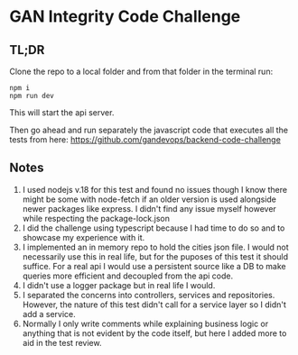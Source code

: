 # GAN Integrity Code Challenge

## TL;DR
Clone the repo to a local folder and from that folder in the terminal run:

```
npm i
npm run dev
```

This will start the api server.

Then go ahead and run separately the javascript code that executes all the tests from here: https://github.com/gandevops/backend-code-challenge

## Notes

1. I used nodejs v.18 for this test and found no issues though I know there might be some with node-fetch if an older version is used alongside newer packages like express. I didn't find any issue myself however while respecting the package-lock.json
2. I did the challenge using typescript because I had time to do so and to showcase my experience with it.
3. I implemented an in memory repo to hold the cities json file. I would not necessarily use this in real life, but for the puposes of this test it should suffice. For a real api I would use a persistent source like a DB to make queries more efficient and decoupled from the api code.
4. I didn't use a logger package but in real life I would. 
5. I separated the concerns into controllers, services and repositories. However, the nature of this test didn't call for a service layer so I didn't add a service.
6. Normally I only write comments while explaining business logic or anything that is not evident by the code itself, but here I added more to aid in the test review.


